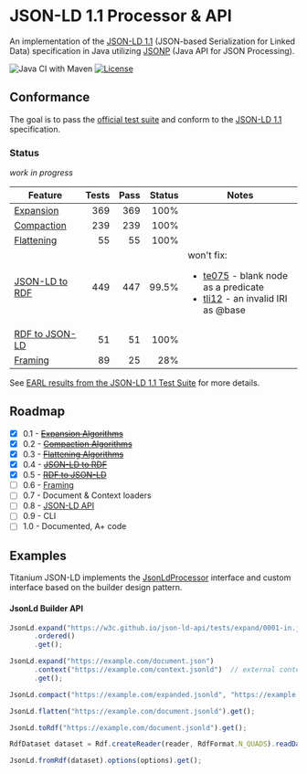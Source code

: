 # JSON-LD 1.1 Processor & API

An implementation of the [JSON-LD 1.1](https://www.w3.org/TR/json-ld/) (JSON-based Serialization for Linked Data) specification in Java utilizing [JSONP](https://javaee.github.io/jsonp/) (Java API for JSON Processing).

![Java CI with Maven](https://github.com/filip26/titanium-json-ld/workflows/Java%20CI%20with%20Maven/badge.svg)
[![License](https://img.shields.io/badge/License-Apache%202.0-blue.svg)](https://opensource.org/licenses/Apache-2.0)


## Conformance

The goal is to pass the [official test suite](https://github.com/w3c/json-ld-api/tree/master/tests) and conform to the [JSON-LD 1.1](https://www.w3.org/TR/json-ld/)  specification.

###  Status

*work in progress*

 Feature | Tests | Pass | Status | Notes
 --- | ---: | ---: | ---: | ---
[Expansion](https://www.w3.org/TR/json-ld/#expanded-document-form) | 369 |  369 | 100% | 
[Compaction](https://www.w3.org/TR/json-ld/#compacted-document-form) | 239 | 239 | 100% |
[Flattening](https://www.w3.org/TR/json-ld/#flattened-document-form) | 55 | 55 | 100% |
[JSON-LD to RDF](https://www.w3.org/TR/json-ld/#relationship-to-rdf) | 449 | 447 | 99.5% |  won't fix: <ul><li>[te075](https://w3c.github.io/json-ld-api/tests/toRdf-manifest#te075) - blank node as a predicate</li><li>[tli12](https://w3c.github.io/json-ld-api/tests/toRdf-manifest#tli12) - an invalid IRI as @base</li></ul>
[RDF to JSON-LD](https://www.w3.org/TR/json-ld/#relationship-to-rdf) | 51 | 51  | 100% | 
[Framing](https://www.w3.org/TR/json-ld11-framing/#framing) | 89 | 25 | 28% |

See [EARL results from the JSON-LD 1.1 Test Suite](https://w3c.github.io/json-ld-api/reports/#subj_Titanium_JSON_LD_Java) for more details.

## Roadmap

- [x] 0.1 - ~~[Expansion Algorithms](https://www.w3.org/TR/json-ld11-api/#expansion-algorithms)~~
- [x] 0.2 - ~~[Compaction Algorithms](https://www.w3.org/TR/json-ld11-api/#compaction-algorithms)~~
- [x] 0.3 - ~~[Flattening Algorithms](https://www.w3.org/TR/json-ld11-api/#flattening-algorithms)~~
- [x] 0.4 - ~~[JSON-LD to RDF](https://www.w3.org/TR/json-ld11-api/#deserialize-json-ld-to-rdf-algorithm)~~
- [x] 0.5 - ~~[RDF to JSON-LD](https://www.w3.org/TR/json-ld11-api/#serialize-rdf-as-json-ld-algorithm)~~
- [ ] 0.6 - [Framing](https://www.w3.org/TR/json-ld11-framing/)
- [ ] 0.7 - Document & Context loaders
- [ ] 0.8 - [JSON-LD API](https://www.w3.org/TR/json-ld11-api/#the-application-programming-interface)
- [ ] 0.9 - CLI
- [ ] 1.0 - Documented, A+ code

## Examples

Titanium JSON-LD implements the [JsonLdProcessor](https://www.w3.org/TR/json-ld11-api/#the-jsonldprocessor-interface) interface and custom interface based on the builder design pattern.

#### JsonLd Builder API 

```javascript
JsonLd.expand("https://w3c.github.io/json-ld-api/tests/expand/0001-in.jsonld")
      .ordered()
      .get();

JsonLd.expand("https://example.com/document.json")
      .context("https://example.com/context.jsonld")  // external context
      .get();

JsonLd.compact("https://example.com/expanded.jsonld", "https://example.com/context.jsonld").get();

JsonLd.flatten("https://example.com/document.jsonld").get();

JsonLd.toRdf("https://example.com/document.jsonld").get();

RdfDataset dataset = Rdf.createReader(reader, RdfFormat.N_QUADS).readDataset();

JsonLd.fromRdf(dataset).options(options).get();


```


